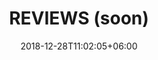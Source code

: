 ---
title: "REVIEWS (soon)"
date: 2018-12-28T11:02:05+06:00
icon: "ti-star"
description: "Ihr könnt bald Community Bewertungen der Projekte sehen und selber abgeben."
type : "docs"
---